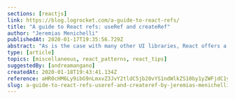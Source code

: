 ```yaml
---
sections: [reactjs]
link: https://blog.logrocket.com/a-guide-to-react-refs/
title: "A guide to React refs: useRef and createRef"
author: "Jeremias Menichelli"
publishedAt: 2020-01-17T19:35:56.729Z
abstract: "As is the case with many other UI libraries, React offers a way to rethink a view as the result of a state of a component.  Part of that benefit comes from creating the views with the abstraction mechanisms React and JSX expose instead of doing it through DOM spec methods.  Still, the React team did something smart that all library authors should do: they provided escape hatches and kept the library open for situations beyond the ones they were specifically designed for, as well as situations the model may not work for. In this article, we're going to investigate why React leaves the door open for developers to access it."
type: [article]
topics: [miscellaneous, react_patterns, react_tips]
suggestedBy: [andreamangano]
createdAt: 2020-01-18T19:43:41.134Z
reference: aHR0cHM6Ly9ibG9nLmxvZ3JvY2tldC5jb20vYS1ndWlkZS10by1yZWFjdC1yZWZzLw
slug: a-guide-to-react-refs-useref-and-createref-by-jeremias-menichelli
---
```

